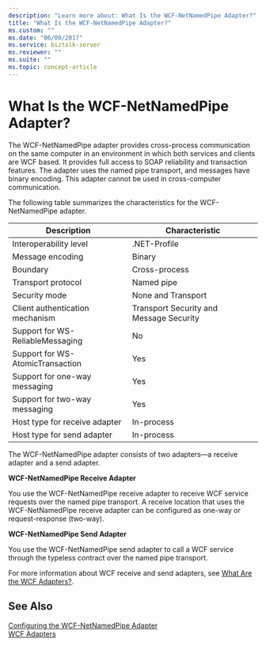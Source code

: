 ```yaml
---
description: "Learn more about: What Is the WCF-NetNamedPipe Adapter?"
title: "What Is the WCF-NetNamedPipe Adapter?"
ms.custom: ""
ms.date: "06/08/2017"
ms.service: biztalk-server
ms.reviewer: ""
ms.suite: ""
ms.topic: concept-article
---
```

# What Is the WCF-NetNamedPipe Adapter?
The WCF-NetNamedPipe adapter provides cross-process communication on the same computer in an environment in which both services and clients are WCF based. It provides full access to SOAP reliability and transaction features. The adapter uses the named pipe transport, and messages have binary encoding. This adapter cannot be used in cross-computer communication.  
  
 The following table summarizes the characteristics for the WCF-NetNamedPipe adapter.  
  
|Description|Characteristic|  
|-----------------|--------------------|  
|Interoperability level|.NET-Profile|  
|Message encoding|Binary|  
|Boundary|Cross-process|  
|Transport protocol|Named pipe|  
|Security mode|None and Transport|  
|Client authentication mechanism|Transport Security and Message Security|  
|Support for WS-ReliableMessaging|No|  
|Support for WS-AtomicTransaction|Yes|  
|Support for one-way messaging|Yes|  
|Support for two-way messaging|Yes|  
|Host type for receive adapter|In-process|  
|Host type for send adapter|In-process|  
  
 The WCF-NetNamedPipe adapter consists of two adapters—a receive adapter and a send adapter.  
  
 **WCF-NetNamedPipe Receive Adapter**  
  
 You use the WCF-NetNamedPipe receive adapter to receive WCF service requests over the named pipe transport. A receive location that uses the WCF-NetNamedPipe receive adapter can be configured as one-way or request-response (two-way).  
  
 **WCF-NetNamedPipe Send Adapter**  
  
 You use the WCF-NetNamedPipe send adapter to call a WCF service through the typeless contract over the named pipe transport.  
  
 For more information about WCF receive and send adapters, see [What Are the WCF Adapters?](../core/what-are-the-wcf-adapters.md).  
  
## See Also  
 [Configuring the WCF-NetNamedPipe Adapter](../core/configuring-the-wcf-netnamedpipe-adapter.md)   
 [WCF Adapters](../core/wcf-adapters.md)
